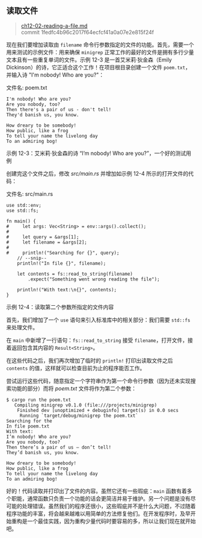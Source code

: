 ## 读取文件

> [ch12-02-reading-a-file.md](https://github.com/rust-lang/book/blob/master/src/ch12-02-reading-a-file.md)
> <br>
> commit 1fedfc4b96c2017f64ecfcf41a0a07e2e815f24f

现在我们要增加读取由 `filename` 命令行参数指定的文件的功能。首先，需要一个用来测试的示例文件：用来确保 `minigrep` 正常工作的最好的文件是拥有多行少量文本且有一些重复单词的文件。示例 12-3 是一首艾米莉·狄金森（Emily Dickinson）的诗，它正适合这个工作！在项目根目录创建一个文件 `poem.txt`，并输入诗 "I'm nobody! Who are you?"：

<span class="filename">文件名: poem.txt</span>

```text
I'm nobody! Who are you?
Are you nobody, too?
Then there's a pair of us - don't tell!
They'd banish us, you know.

How dreary to be somebody!
How public, like a frog
To tell your name the livelong day
To an admiring bog!
```

<span class="caption">示例 12-3：艾米莉·狄金森的诗 “I’m nobody! Who are you?”，一个好的测试用例</span>

创建完这个文件之后，修改 *src/main.rs* 并增加如示例 12-4 所示的打开文件的代码：

<span class="filename">文件名: src/main.rs</span>

```rust,should_panic
use std::env;
use std::fs;

fn main() {
#     let args: Vec<String> = env::args().collect();
#
#     let query = &args[1];
#     let filename = &args[2];
#
#     println!("Searching for {}", query);
    // --snip--
    println!("In file {}", filename);

    let contents = fs::read_to_string(filename)
        .expect("Something went wrong reading the file");

    println!("With text:\n{}", contents);
}
```

<span class="caption">示例 12-4：读取第二个参数所指定的文件内容</span>

首先，我们增加了一个 `use` 语句来引入标准库中的相关部分：我们需要 `std::fs` 来处理文件。

在 `main` 中新增了一行语句：`fs::read_to_string` 接受 `filename`，打开文件，接着返回包含其内容的 `Result<String>`。

在这些代码之后，我们再次增加了临时的 `println!` 打印出读取文件之后 `contents` 的值，这样就可以检查目前为止的程序能否工作。

尝试运行这些代码，随意指定一个字符串作为第一个命令行参数（因为还未实现搜索功能的部分）而将 *poem.txt* 文件将作为第二个参数：

```text
$ cargo run the poem.txt
   Compiling minigrep v0.1.0 (file:///projects/minigrep)
    Finished dev [unoptimized + debuginfo] target(s) in 0.0 secs
     Running `target/debug/minigrep the poem.txt`
Searching for the
In file poem.txt
With text:
I’m nobody! Who are you?
Are you nobody, too?
Then there’s a pair of us — don’t tell!
They’d banish us, you know.

How dreary to be somebody!
How public, like a frog
To tell your name the livelong day
To an admiring bog!
```

好的！代码读取并打印出了文件的内容。虽然它还有一些瑕疵：`main` 函数有着多个职能，通常函数只负责一个功能的话会更简洁并易于维护。另一个问题是没有尽可能的处理错误。虽然我们的程序还很小，这些瑕疵并不是什么大问题，不过随着程序功能的丰富，将会越来越难以用简单的方法修复他们。在开发程序时，及早开始重构是一个最佳实践，因为重构少量代码时要容易的多，所以让我们现在就开始吧。
